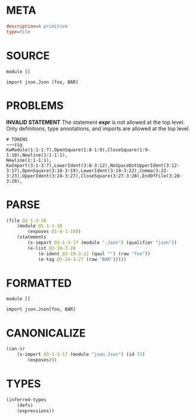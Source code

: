 # META
~~~ini
description=A primitive
type=file
~~~
# SOURCE
~~~roc
module []

import json.Json [foo, BAR]
~~~
# PROBLEMS
**INVALID STATEMENT**
The statement **expr** is not allowed at the top level.
Only definitions, type annotations, and imports are allowed at the top level.


~~~
# TOKENS
~~~zig
KwModule(1:1-1:7),OpenSquare(1:8-1:9),CloseSquare(1:9-1:10),Newline(1:1-1:1),
Newline(1:1-1:1),
KwImport(3:1-3:7),LowerIdent(3:8-3:12),NoSpaceDotUpperIdent(3:12-3:17),OpenSquare(3:18-3:19),LowerIdent(3:19-3:22),Comma(3:22-3:23),UpperIdent(3:24-3:27),CloseSquare(3:27-3:28),EndOfFile(3:28-3:28),
~~~
# PARSE
~~~clojure
(file @1-1-3-28
	(module @1-1-1-10
		(exposes @1-8-1-10))
	(statements
		(s-import @3-1-3-17 (module ".Json") (qualifier "json"))
		(e-list @3-18-3-28
			(e-ident @3-19-3-22 (qaul "") (raw "foo"))
			(e-tag @3-24-3-27 (raw "BAR")))))
~~~
# FORMATTED
~~~roc
module []

import json.Json[foo, BAR]
~~~
# CANONICALIZE
~~~clojure
(can-ir
	(s-import @3-1-3-17 (module "json.Json") (id 72)
		(exposes)))
~~~
# TYPES
~~~clojure
(inferred-types
	(defs)
	(expressions))
~~~